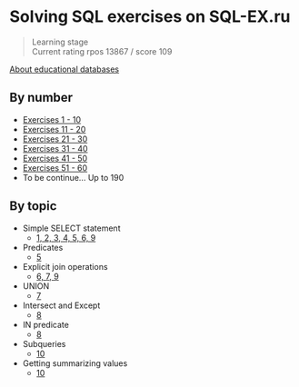 # Solving SQL exercises on SQL-EX.ru
> Learning stage <br>
> Current rating rpos 13867 / score 109

[About educational databases](https://www.sql-ex.ru/help/select13.php)


## By number
- [Exercises 1 - 10](exercises/01_10.sql)
- [Exercises 11 - 20](exercises/11_20.sql)
- [Exercises 21 - 30](exercises/21_30.sql)
- [Exercises 31 - 40](exercises/31_40.sql)
- [Exercises 41 - 50](exercises/41_50.sql)
- [Exercises 51 - 60](exercises/51_60.sql)
- To be continue... Up to 190

## By topic
- Simple SELECT statement
    - [1, 2, 3, 4, 5, 6, 9](exercises/01_10.sql)
- Predicates
    - [5](exercises/01_10.sql)
- Explicit join operations
    - [6, 7, 9](exercises/01_10.sql)
- UNION
    - [7](exercises/01_10.sql)
- Intersect and Except
    - [8](exercises/01_10.sql)
- IN predicate
    - [8](exercises/01_10.sql)
- Subqueries
    - [10](exercises/01_10.sql)
- Getting summarizing values
    - [10](exercises/01_10.sql)
